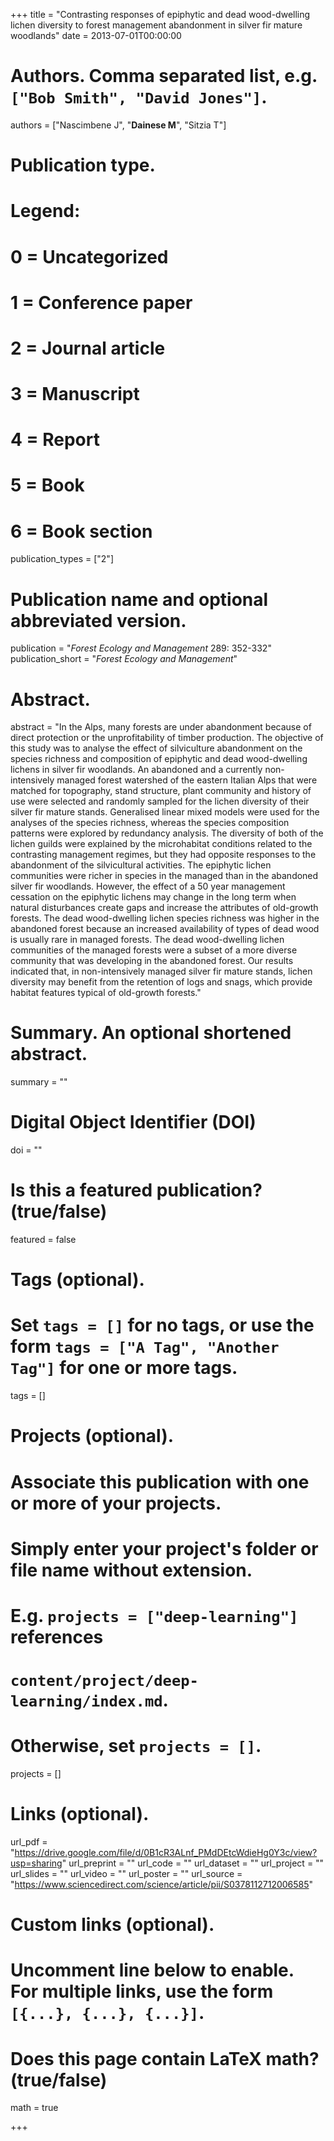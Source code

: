 +++
title = "Contrasting responses of epiphytic and dead wood-dwelling lichen diversity to forest management abandonment in silver fir mature woodlands"
date = 2013-07-01T00:00:00

# Authors. Comma separated list, e.g. `["Bob Smith", "David Jones"]`.
authors = ["Nascimbene J", "**Dainese M**", "Sitzia T"]

# Publication type.
# Legend:
# 0 = Uncategorized
# 1 = Conference paper
# 2 = Journal article
# 3 = Manuscript
# 4 = Report
# 5 = Book
# 6 = Book section
publication_types = ["2"]

# Publication name and optional abbreviated version.
publication = "*Forest Ecology and Management* 289: 352-332"
publication_short = "*Forest Ecology and Management*"

# Abstract.
abstract = "In the Alps, many forests are under abandonment because of direct protection or the unprofitability of timber production. The objective of this study was to analyse the effect of silviculture abandonment on the species richness and composition of epiphytic and dead wood-dwelling lichens in silver fir woodlands. An abandoned and a currently non-intensively managed forest watershed of the eastern Italian Alps that were matched for topography, stand structure, plant community and history of use were selected and randomly sampled for the lichen diversity of their silver fir mature stands. Generalised linear mixed models were used for the analyses of the species richness, whereas the species composition patterns were explored by redundancy analysis. The diversity of both of the lichen guilds were explained by the microhabitat conditions related to the contrasting management regimes, but they had opposite responses to the abandonment of the silvicultural activities. The epiphytic lichen communities were richer in species in the managed than in the abandoned silver fir woodlands. However, the effect of a 50 year management cessation on the epiphytic lichens may change in the long term when natural disturbances create gaps and increase the attributes of old-growth forests. The dead wood-dwelling lichen species richness was higher in the abandoned forest because an increased availability of types of dead wood is usually rare in managed forests. The dead wood-dwelling lichen communities of the managed forests were a subset of a more diverse community that was developing in the abandoned forest. Our results indicated that, in non-intensively managed silver fir mature stands, lichen diversity may benefit from the retention of logs and snags, which provide habitat features typical of old-growth forests."

# Summary. An optional shortened abstract.
summary = ""

# Digital Object Identifier (DOI)
doi = ""

# Is this a featured publication? (true/false)
featured = false

# Tags (optional).
#   Set `tags = []` for no tags, or use the form `tags = ["A Tag", "Another Tag"]` for one or more tags.
tags = []

# Projects (optional).
#   Associate this publication with one or more of your projects.
#   Simply enter your project's folder or file name without extension.
#   E.g. `projects = ["deep-learning"]` references 
#   `content/project/deep-learning/index.md`.
#   Otherwise, set `projects = []`.
projects = []

# Links (optional).
url_pdf = "https://drive.google.com/file/d/0B1cR3ALnf_PMdDEtcWdieHg0Y3c/view?usp=sharing"
url_preprint = ""
url_code = ""
url_dataset = ""
url_project = ""
url_slides = ""
url_video = ""
url_poster = ""
url_source = "https://www.sciencedirect.com/science/article/pii/S0378112712006585"

# Custom links (optional).
#   Uncomment line below to enable. For multiple links, use the form `[{...}, {...}, {...}]`.


# Does this page contain LaTeX math? (true/false)
math = true

+++
